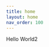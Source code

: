 ```yaml
---
title: home
layout: home
nav_order: 100
---
```


<html>
<head>
    <title>Hello World3</title>
</head>
<body>
    <p>Hello World2</p>
</body>
</html>
